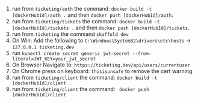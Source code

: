 1. run from `ticketing/auth` the command: `docker build -t [dockerHubId]/auth .` and
   then `docker push [dockerHubId]/auth`.
2. run from `ticketing/tickets` the command: `docker build -t [dockerHubId]/tickets .` and
   then `docker push [dockerHubId]/tickets`.
3. run from `ticketing` the command `skaffold dev`
4. On Win: Add the following to `C:\Windows\System32\drivers\etc\hosts` -> `127.0.0.1 ticketing.dev`
5. run `kubectl create secret generic jwt-secret --from-literal=JWT_KEY=your_jwt_secret`
6. On Browser Navigate to: `https://ticketing.dev/api/users/currentuser`
7. On Chrome press on keyboard: `thisisunsafe` to remove the cert warning
8. run from `ticketing/client` the command: `docker build -t [dockerHubId]/client .`
9. run from `ticketing/client` the command: ` docker push [dockerHubId]/client`
